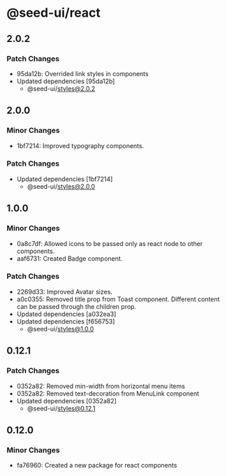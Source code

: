 # @seed-ui/react

## 2.0.2

### Patch Changes

- 95da12b: Overrided link styles in components
- Updated dependencies [95da12b]
  - @seed-ui/styles@2.0.2

## 2.0.0

### Minor Changes

- 1bf7214: Improved typography components.

### Patch Changes

- Updated dependencies [1bf7214]
  - @seed-ui/styles@2.0.0

## 1.0.0

### Minor Changes

- 0a8c7df: Allowed icons to be passed only as react node to other components.
- aaf6731: Created Badge component.

### Patch Changes

- 2269d33: Improved Avatar sizes.
- a0c0355: Removed title prop from Toast component. Different content can be passed through the children prop.
- Updated dependencies [a032ea3]
- Updated dependencies [f656753]
  - @seed-ui/styles@1.0.0

## 0.12.1

### Patch Changes

- 0352a82: Removed min-width from horizontal menu items
- 0352a82: Removed text-decoration from MenuLink component
- Updated dependencies [0352a82]
  - @seed-ui/styles@0.12.1

## 0.12.0

### Minor Changes

- fa76960: Created a new package for react components

